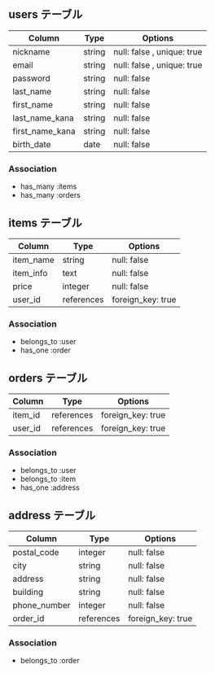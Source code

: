 ## users テーブル
| Column                | Type     | Options                    |
| --------------------- | -------- | -------------------------- |
| nickname              | string   | null: false , unique: true |
| email                 | string   | null: false , unique: true |
| password              | string   | null: false                |
| last_name             | string   | null: false                |
| first_name            | string   | null: false                |
| last_name_kana        | string   | null: false                |
| first_name_kana       | string   | null: false                |
| birth_date            | date     | null: false                |

### Association
- has_many :items
- has_many :orders

## items テーブル
| Column      | Type       | Options           |
| ----------- | ---------- | ----------------- |
| item_name   | string     | null: false       |
| item_info   | text       | null: false       |
| price       | integer    | null: false       |
| user_id     | references | foreign_key: true |

### Association
- belongs_to :user
- has_one :order

## orders テーブル
| Column      | Type       | Options           |
| ----------- | ---------- | ----------------- |
| item_id     | references | foreign_key: true |
| user_id     | references | foreign_key: true |

### Association
- belongs_to :user
- belongs_to :item
- has_one :address

## address テーブル
| Column             | Type       | Options           |
| ------------------ | ---------- | ----------------- |
| postal_code        | integer    | null: false       |
| city               | string     | null: false       |
| address            | string     | null: false       |
| building           | string     | null: false       |
| phone_number       | integer    | null: false       |
| order_id           | references | foreign_key: true |

### Association
- belongs_to :order